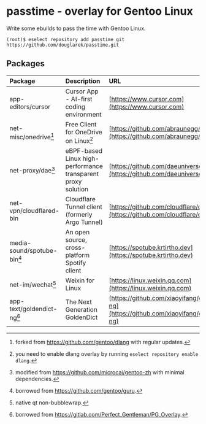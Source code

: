 passtime - overlay for Gentoo Linux
==================================

Write some ebuilds to pass the time with Gentoo Linux.

```
(root)$ eselect repository add passtime git https://github.com/douglarek/passtime.git
```

## Packages<a name="packages"></a>

| Package                      | Description                                                   | URL                                                                                                                 |
| :--------------------------- | :------------------------------------------------------------ | :-------------------------------------------------------------------------------------------------------------------|
| app-editors/cursor           | Cursor App - AI-first coding environment                      | [https://www.cursor.com](https://www.cursor.com)                                                                    |
| net-misc/onedrive[^1]        | Free Client for OneDrive on Linux[^2]                         | [https://github.com/abraunegg/onedrive](https://github.com/abraunegg/onedrive)                                      |
| net-proxy/dae[^3]            | eBPF-based Linux high-performance transparent proxy solution  | [https://github.com/daeuniverse/dae](https://github.com/daeuniverse/dae)                                            |
| net-vpn/cloudflared-bin      | Cloudflare Tunnel client (formerly Argo Tunnel)               | [https://github.com/cloudflare/cloudflared](https://github.com/cloudflare/cloudflared)                              |
| media-sound/spotube-bin[^4]  | An open source, cross-platform Spotify client                 | [https://spotube.krtirtho.dev](https://spotube.krtirtho.dev)                                                        |
| net-im/wechat[^5]            | Weixin for Linux                                              | [https://linux.weixin.qq.com](https://linux.weixin.qq.com)                                                          |
| app-text/goldendict-ng[^6]   | The Next Generation GoldenDict                                | [https://github.com/xiaoyifang/goldendict-ng](https://github.com/xiaoyifang/goldendict-ng)                          |

[^1]: forked from https://github.com/gentoo/dlang with regular updates.
[^2]: you need to enable dlang overlay by running `eselect repository enable dlang`.
[^3]: modified from https://github.com/microcai/gentoo-zh with minimal dependencies.
[^4]: borrowed from https://github.com/gentoo/guru.
[^5]: native qt non-bubblewrap.
[^6]: borrowed from https://gitlab.com/Perfect_Gentleman/PG_Overlay.

